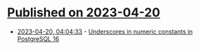 # [Published on 2023-04-20](index.md)

* [2023-04-20, 04:04:33](https://lobste.rs/s/iczezk/underscores_numeric_constants) - [Underscores in numeric constants in PostgreSQL 16](https://www.cybertec-postgresql.com/en/underscores-in-numeric-constants-in-postgresql-16/)
